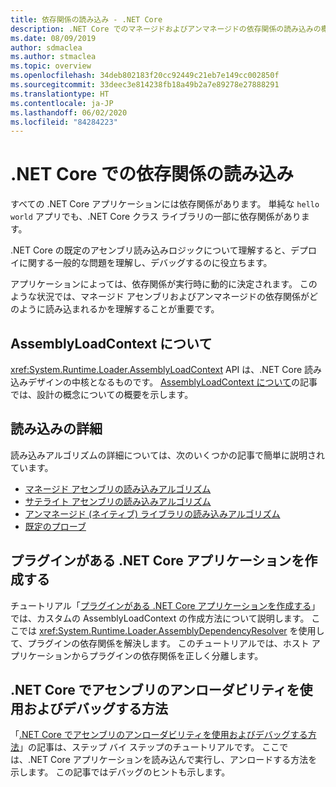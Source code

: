 ```yaml
---
title: 依存関係の読み込み - .NET Core
description: .NET Core でのマネージドおよびアンマネージドの依存関係の読み込みの概要
ms.date: 08/09/2019
author: sdmaclea
ms.author: stmaclea
ms.topic: overview
ms.openlocfilehash: 34deb802183f20cc92449c21eb7e149cc002850f
ms.sourcegitcommit: 33deec3e814238fb18a49b2a7e89278e27888291
ms.translationtype: HT
ms.contentlocale: ja-JP
ms.lasthandoff: 06/02/2020
ms.locfileid: "84284223"
---
```

# <a name="dependency-loading-in-net-core"></a>.NET Core での依存関係の読み込み

すべての .NET Core アプリケーションには依存関係があります。 単純な `hello world` アプリでも、.NET Core クラス ライブラリの一部に依存関係があります。

.NET Core の既定のアセンブリ読み込みロジックについて理解すると、デプロイに関する一般的な問題を理解し、デバッグするのに役立ちます。

アプリケーションによっては、依存関係が実行時に動的に決定されます。 このような状況では、マネージド アセンブリおよびアンマネージドの依存関係がどのように読み込まれるかを理解することが重要です。

## <a name="understanding-assemblyloadcontext"></a>AssemblyLoadContext について

<xref:System.Runtime.Loader.AssemblyLoadContext> API は、.NET Core 読み込みデザインの中核となるものです。 [AssemblyLoadContext について](understanding-assemblyloadcontext.md)の記事では、設計の概念についての概要を示します。

## <a name="loading-details"></a>読み込みの詳細

読み込みアルゴリズムの詳細については、次のいくつかの記事で簡単に説明されています。

- [マネージド アセンブリの読み込みアルゴリズム](loading-managed.md)
- [サテライト アセンブリの読み込みアルゴリズム](loading-resources.md)
- [アンマネージド (ネイティブ) ライブラリの読み込みアルゴリズム](loading-unmanaged.md)
- [既定のプローブ](default-probing.md)

## <a name="create-a-net-core-application-with-plugins"></a>プラグインがある .NET Core アプリケーションを作成する

チュートリアル「[プラグインがある .NET Core アプリケーションを作成する](../tutorials/creating-app-with-plugin-support.md)」では、カスタムの AssemblyLoadContext の作成方法について説明します。 ここでは <xref:System.Runtime.Loader.AssemblyDependencyResolver> を使用して、プラグインの依存関係を解決します。 このチュートリアルでは、ホスト アプリケーションからプラグインの依存関係を正しく分離します。

## <a name="how-to-use-and-debug-assembly-unloadability-in-net-core"></a>.NET Core でアセンブリのアンローダビリティを使用およびデバッグする方法

「[.NET Core でアセンブリのアンローダビリティを使用およびデバッグする方法](../../standard/assembly/unloadability.md)」の記事は、ステップ バイ ステップのチュートリアルです。 ここでは、.NET Core アプリケーションを読み込んで実行し、アンロードする方法を示します。 この記事ではデバッグのヒントも示します。
